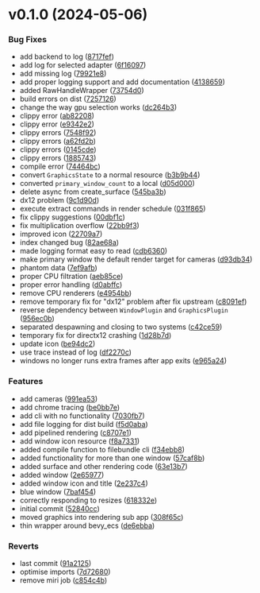 # v0.1.0 (2024-05-06)


### Bug Fixes

* add backend to log ([8717fef](https://github.com/smve-rs/smve/commit/8717fefad35ea6ebfa15b290dad31346d71f1cdc))
* add log for selected adapter ([6f16097](https://github.com/smve-rs/smve/commit/6f160977f1eea836e0e4cc034825b5ba68e6873f))
* add missing log ([79921e8](https://github.com/smve-rs/smve/commit/79921e886689044e47ce12f227a210fc8caf9e18))
* add proper logging support and add documentation ([4138659](https://github.com/smve-rs/smve/commit/413865913468b71b91711ffbc53d5c00a542c834))
* added RawHandleWrapper ([73754d0](https://github.com/smve-rs/smve/commit/73754d0b532b098870b21d907ca0bd29354ed04a))
* build errors on dist ([7257126](https://github.com/smve-rs/smve/commit/72571260cee440fed32b6c9112c42ed9b20b50ad))
* change the way gpu selection works ([dc264b3](https://github.com/smve-rs/smve/commit/dc264b31c504e0d0df1e9abbebb5d131eff62537))
* clippy error ([ab82208](https://github.com/smve-rs/smve/commit/ab82208aa06fb6bc680560b717e496128ab4d72b))
* clippy error ([e9342e2](https://github.com/smve-rs/smve/commit/e9342e21edc5f5c2844b850bf0bdd1da8fd64a8d))
* clippy errors ([7548f92](https://github.com/smve-rs/smve/commit/7548f925abf5b2521a5a3e2edced7e1f2b149169))
* clippy errors ([a62fd2b](https://github.com/smve-rs/smve/commit/a62fd2beb4fcab4b4086a84768c5203d1bba0905))
* clippy errors ([0145cde](https://github.com/smve-rs/smve/commit/0145cde3ed5305bd09752a0ebd287cfd3c4948ee))
* clippy errors ([1885743](https://github.com/smve-rs/smve/commit/1885743000a28332d685faeed29e72741a54a3bc))
* compile error ([74464bc](https://github.com/smve-rs/smve/commit/74464bce54ac34b95a6bd65126ea82eaf7a6f1c0))
* convert `GraphicsState` to a normal resource ([b3b9b44](https://github.com/smve-rs/smve/commit/b3b9b445299ccc916b9dd2f61501c4e1b145bd1d))
* converted `primary_window_count` to a local ([d05d000](https://github.com/smve-rs/smve/commit/d05d000368260b86c83e47a591bfb8044bd55300))
* delete async from create_surface ([545ba3b](https://github.com/smve-rs/smve/commit/545ba3bd4ad108c888f63da6115bdf14972be2c5))
* dx12 problem ([9c1d90d](https://github.com/smve-rs/smve/commit/9c1d90d117485654d0c568037307f1fa924dda2c))
* execute extract commands in render schedule ([031f865](https://github.com/smve-rs/smve/commit/031f865a4e9cb3c4bea48f34e111c9b3a78ac3fe))
* fix clippy suggestions ([00dbf1c](https://github.com/smve-rs/smve/commit/00dbf1c641622283dccc63cb42e42eeb3d473822))
* fix multiplication overflow ([22bb9f3](https://github.com/smve-rs/smve/commit/22bb9f3d8c8e24d1718d400285b208faaa49bd29))
* improved icon ([22709a7](https://github.com/smve-rs/smve/commit/22709a7370d1bf03c43e8df2aa587d04d3d8adfe))
* index changed bug ([82ae68a](https://github.com/smve-rs/smve/commit/82ae68ac6b3059b76229e9f44aee19a3ad5347d7))
* made logging format easy to read ([cdb6360](https://github.com/smve-rs/smve/commit/cdb636085b489dafe606b20e40547dfb5dcf5776))
* make primary window the default render target for cameras ([d93db34](https://github.com/smve-rs/smve/commit/d93db345e65448af2fcf5b5fe21bb14c07213714))
* phantom data ([7ef9afb](https://github.com/smve-rs/smve/commit/7ef9afbb240450fe4a62d260304eba8899f088d7))
* proper CPU filtration ([aeb85ce](https://github.com/smve-rs/smve/commit/aeb85cec26635fbcc7e5d01cefc4f331e0cc6490))
* proper error handling ([d0abffc](https://github.com/smve-rs/smve/commit/d0abffcb91a332a6ef0dc2a32d2fdf6c08597f07))
* remove CPU renderers ([e4954bb](https://github.com/smve-rs/smve/commit/e4954bbe9d8a125b39e9089716caf92f6f28aff1))
* remove temporary fix for "dx12" problem after fix upstream ([c8091ef](https://github.com/smve-rs/smve/commit/c8091ef798f9cfb880feef1a79a31be1b82fdf2e))
* reverse dependency between `WindowPlugin` and `GraphicsPlugin` ([956ec0b](https://github.com/smve-rs/smve/commit/956ec0bc520db2a42aab7e96f3ed1228b0744b3c))
* separated despawning and closing to two systems ([c42ce59](https://github.com/smve-rs/smve/commit/c42ce59b57aa7b61b819de1c9d55390eefa66cb1))
* temporary fix for directx12 crashing ([1d28b7d](https://github.com/smve-rs/smve/commit/1d28b7d3d765ef37eb9f4a350fdcaf79ebedf681))
* update icon ([be94dc2](https://github.com/smve-rs/smve/commit/be94dc2adc487b84cb8af2701c50c48ce5a34a69))
* use trace instead of log ([df2270c](https://github.com/smve-rs/smve/commit/df2270c46e8ecc668575601b68f22f3af198160c))
* windows no longer runs extra frames after app exits ([e965a24](https://github.com/smve-rs/smve/commit/e965a246ce920755d97598492de257b90f8e748c))


### Features

* add cameras ([991ea53](https://github.com/smve-rs/smve/commit/991ea53b9ce2e1bcf2f67e7e9cf54682ad6b992d))
* add chrome tracing ([be0bb7e](https://github.com/smve-rs/smve/commit/be0bb7e2cb4dd4cbe6537fc62c33e812e3b91fea))
* add cli with no functionality ([7030fb7](https://github.com/smve-rs/smve/commit/7030fb7a9bdcca851dee5c8c541ed51b7d270d32))
* add file logging for dist build ([f5d0aba](https://github.com/smve-rs/smve/commit/f5d0aba952b9321b4ef5b4b5f61a5f120af0e1d0))
* add pipelined rendering ([c8707e1](https://github.com/smve-rs/smve/commit/c8707e16b53507ca258a3d81f3601a1cc7322571))
* add window icon resource ([f8a7331](https://github.com/smve-rs/smve/commit/f8a733171528d51ee68b343d8de87543c4f339f0))
* added compile function to filebundle cli ([f34ebb8](https://github.com/smve-rs/smve/commit/f34ebb8a8402e468752cdba77f331b039e064264))
* added functionality for more than one window ([57caf8b](https://github.com/smve-rs/smve/commit/57caf8b4d76a0d3859c48e532fa7e47a23802b85))
* added surface and other rendering code ([63e13b7](https://github.com/smve-rs/smve/commit/63e13b78e30a5be71a8f04196e9de55bf28737fc))
* added window ([2e65977](https://github.com/smve-rs/smve/commit/2e65977e92ae5749c097e6ec3fb6522904550687))
* added window icon and title ([2e237c4](https://github.com/smve-rs/smve/commit/2e237c45e163d752dcf20c3a8a1d0c3acca4b86d))
* blue window ([7baf454](https://github.com/smve-rs/smve/commit/7baf454dcc91a3b7cba582a87a7fd87964c12648))
* correctly responding to resizes ([618332e](https://github.com/smve-rs/smve/commit/618332e66dc551602542d0219b5235d5b2a15ac9))
* initial commit ([52840cc](https://github.com/smve-rs/smve/commit/52840cc1353d7c9eb67d5b5b9d7ee001be91efbf))
* moved graphics into rendering sub app ([308f65c](https://github.com/smve-rs/smve/commit/308f65ca951ce35070f2873510b52492f95dcc6e))
* thin wrapper around bevy_ecs ([de6ebba](https://github.com/smve-rs/smve/commit/de6ebbadf66ea70e33f1e95900d5a1b74ec96c70))


### Reverts

* last commit ([91a2125](https://github.com/smve-rs/smve/commit/91a2125fa5c3bc5fafa70e706773bc38d01872b5))
* optimise imports ([7d72680](https://github.com/smve-rs/smve/commit/7d72680204486b7fd084f936b6563a3201c41017))
* remove miri job ([c854c4b](https://github.com/smve-rs/smve/commit/c854c4b27b0b793ec5a981d85e4956ff03f69b15))



